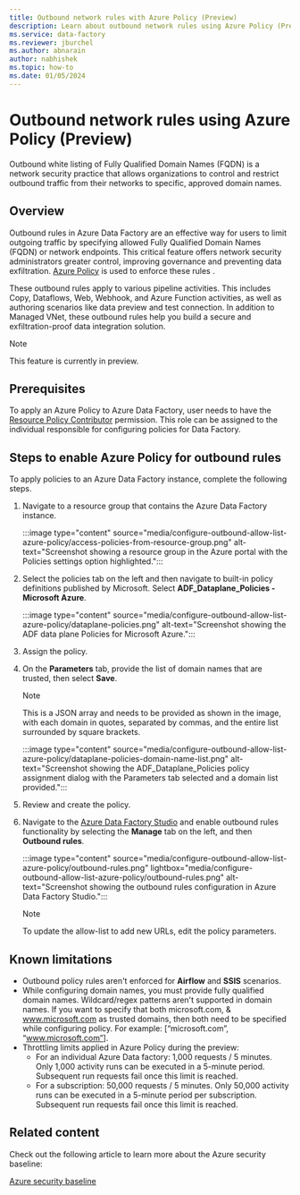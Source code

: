 ```yaml
---
title: Outbound network rules with Azure Policy (Preview)
description: Learn about outbound network rules using Azure Policy (Preview).
ms.service: data-factory
ms.reviewer: jburchel
ms.author: abnarain
author: nabhishek
ms.topic: how-to
ms.date: 01/05/2024
---
```


# Outbound network rules using Azure Policy (Preview)

Outbound white listing of Fully Qualified Domain Names (FQDN) is a network security practice that allows organizations to control and restrict outbound traffic from their networks to specific, approved domain names.

## Overview

Outbound rules in Azure Data Factory are an effective way for users to limit outgoing traffic by specifying allowed Fully Qualified Domain Names (FQDN) or network endpoints. This critical feature offers network security administrators greater control, improving governance and preventing data exfiltration. [Azure Policy](https://portal.azure.com/#view/Microsoft_Azure_Policy/PolicyDetailBlade/definitionId/%2Fproviders%2FMicrosoft.Authorization%2FpolicyDefinitions%2F3d02a511-74e5-4dab-a5fd-878704d4a61a) is used to enforce these rules .  

These outbound rules apply to various pipeline activities. This includes Copy, Dataflows, Web, Webhook, and Azure Function activities, as well as authoring scenarios like data preview and test connection. In addition to Managed VNet, these outbound rules help you build a secure and exfiltration-proof data integration solution.

> [!NOTE]
> This feature is currently in preview.

## Prerequisites

To apply an Azure Policy to Azure Data Factory, user needs to have the [Resource Policy Contributor](/azure/role-based-access-control/built-in-roles#resource-policy-contributor) permission. This role can be assigned to the individual responsible for configuring policies for Data Factory.

## Steps to enable Azure Policy for outbound rules

To apply policies to an Azure Data Factory instance, complete the following steps.

1. Navigate to a resource group that contains the Azure Data Factory instance.

   :::image type="content" source="media/configure-outbound-allow-list-azure-policy/access-policies-from-resource-group.png" alt-text="Screenshot showing a resource group in the Azure portal with the Policies settings option highlighted.":::

1. Select the policies tab on the left and then navigate to built-in policy definitions published by Microsoft. Select **ADF_Dataplane_Policies - Microsoft Azure**.

   :::image type="content" source="media/configure-outbound-allow-list-azure-policy/dataplane-policies.png" alt-text="Screenshot showing the ADF data plane Policies for Microsoft Azure.":::

1. Assign the policy.

1. On the **Parameters** tab, provide the list of domain names that are trusted, then select **Save**.

   > [!NOTE]
   > This is a JSON array and needs to be provided as shown in the image, with each domain in quotes, separated by commas, and the entire list surrounded by square brackets.

   :::image type="content" source="media/configure-outbound-allow-list-azure-policy/dataplane-policies-domain-name-list.png" alt-text="Screenshot showing the ADF_Dataplane_Policies policy assignment dialog with the Parameters tab selected and a domain list provided.":::

1. Review and create the policy.

1. Navigate to the [Azure Data Factory Studio](https://adf.azure.com) and enable outbound rules functionality by selecting the **Manage** tab on the left, and then **Outbound rules**.

   :::image type="content" source="media/configure-outbound-allow-list-azure-policy/outbound-rules.png" lightbox="media/configure-outbound-allow-list-azure-policy/outbound-rules.png" alt-text="Screenshot showing the outbound rules configuration in Azure Data Factory Studio.":::

   > [!NOTE]
   > To update the allow-list to add new URLs, edit the policy parameters.

## Known limitations

- Outbound policy rules aren't enforced for **Airflow** and **SSIS** scenarios.
- While configuring domain names, you must provide fully qualified domain names. Wildcard/regex patterns aren't supported in domain names. If you want to specify that both microsoft.com, & www.microsoft.com as trusted domains, then both need to be specified while configuring policy. For example: [“microsoft.com”, “www.microsoft.com”].
- Throttling limits applied in Azure Policy during the preview: 
  - For an individual Azure Data factory: 1,000 requests / 5 minutes. Only 1,000 activity runs can be executed in a 5-minute period. Subsequent run requests fail once this limit is reached. 
  - For a subscription: 50,000 requests / 5 minutes. Only 50,000 activity runs can be executed in a 5-minute period per subscription. Subsequent run requests fail once this limit is reached.

## Related content

Check out the following article to learn more about the Azure security baseline:

[Azure security baseline](/security/benchmark/azure/baselines/data-factory-security-baseline?toc=%2Fazure%2Fdata-factory%2FTOC.json)
